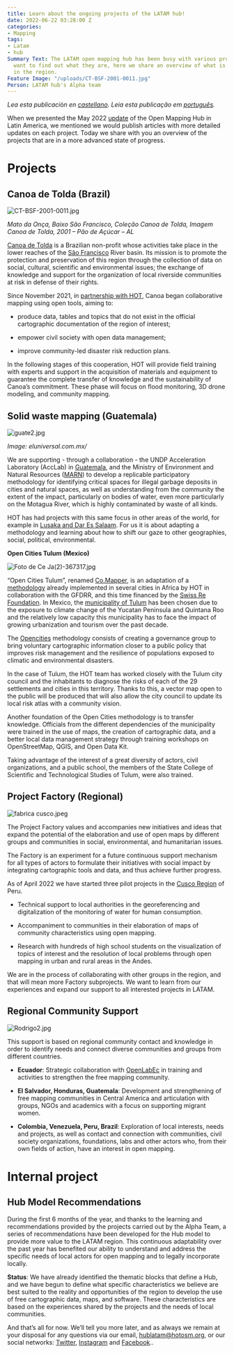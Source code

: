 ```yaml
---
title: Learn about the ongoing projects of the LATAM hub!
date: 2022-06-22 03:28:00 Z
categories:
- Mapping
tags:
- Latam
- hub
Summary Text: The LATAM open mapping hub has been busy with various projects, if you
  want to find out what they are, here we share an overview of what is being done
  in the region.
Feature Image: "/uploads/CT-BSF-2001-0011.jpg"
Person: LATAM hub's Alpha team
---
```


*Lea esta publicaci*ó*n en [castellano](https://www.hotosm.org/updates/conoce-los-proyectos-en-curso-del-hub-latam/). Leia esta publicação em [português](https://www.hotosm.org/updates/conheca-os-projetos-em-andamento-do-hub-latam/).*

When we presented the May 2022 [update](https://www.hotosm.org/updates/open-mapping-hub-in-latam-may-2022-update/) of the Open Mapping Hub in Latin America, we mentioned we would publish articles with more detailed updates on each project. Today we share with you an overview of the projects that are in a more advanced state of progress.

# Projects

## Canoa de Tolda (Brazil)

![CT-BSF-2001-0011.jpg](/uploads/CT-BSF-2001-0011.jpg)

*Mato da Onça, Baixo São Francisco, Coleção Canoa de Tolda, Imagem Canoa de Tolda, 2001 – Pão de Açúcar – AL*

[Canoa de Tolda](https://canoadetolda.org.br/) is a Brazilian non-profit whose activities take place in the lower reaches of the [São Francisco](https://en.wikipedia.org/wiki/S%C3%A3o_Francisco_River) River basin. Its mission is to promote the protection and preservation of this region through the collection of data on social, cultural, scientific and environmental issues; the exchange of knowledge and support for the organization of local riverside communities at risk in defense of their rights.

Since November 2021, in [partnership with HOT](https://infosaofrancisco.canoadetolda.org.br/noticias/geotecnologias/canoa-de-tolda-se-une-ao-hot-e-planeja-mapeamentos-da-bacia-do-rio-sao-francisco/), Canoa began collaborative mapping using open tools, aiming to:

* produce data, tables and topics that do not exist in the official cartographic documentation of the region of interest;

* empower civil society with open data management;

* improve community-led disaster risk reduction plans.

In the following stages of this cooperation, HOT will provide field training with experts and support in the acquisition of materials and equipment to guarantee the complete transfer of knowledge and the sustainability of Canoa’s commitment. These phase will focus on flood monitoring, 3D drone modeling, and community mapping.

## Solid waste mapping (Guatemala)

![guate2.jpg](/uploads/guate2.jpg)

*Image: eluniversal.com.mx/*

We are supporting - through a collaboration - the UNDP Acceleration Laboratory (AccLab) in [Guatemala](https://www.undp.org/es/guatemala), and the Ministry of Environment and Natural Resources ([MARN](https://www.marn.gob.gt/)) to develop a replicable participatory methodology for identifying critical spaces for illegal garbage deposits in cities and natural spaces, as well as understanding from the community the extent of the impact, particularly on bodies of water, even more particularly on the Motagua River, which is highly contaminated by waste of all kinds.

HOT has had projects with this same focus in other areas of the world, for example in [Lusaka and Dar Es Salaam](https://www.hotosm.org/updates/using-open-source-tools-to-solve-routing-issues-for-solid-waste-collection-in-dar-es-salaam/). For us it is about adapting a methodology and learning about how to shift our gaze to other geographies, social, political, environmental.

**Open Cities Tulum (Mexico)**

![Foto de Ce Ja(2)-367317.jpg](/uploads/Foto%20de%20Ce%20Ja(2)-367317.jpg)

“Open Cities Tulum”, renamed [Co.Mapper](https://comapper.org/), is an adaptation of a [methodology](https://opendri.org/wp-content/uploads/2020/10/Open-Cities-Africa-Final-Report.pdf) already implemented in several cities in Africa by HOT in collaboration with the GFDRR, and this time financed by the [Swiss Re Foundation](https://www.swissrefoundation.org/). In Mexico, the [municipality of Tulum](https://en.wikipedia.org/wiki/Tulum_Municipality) has been chosen due to the exposure to climate change of the Yucatan Peninsula and Quintana Roo and the relatively low capacity this municipality has to face the impact of growing urbanization and tourism over the past decade.

The [Opencities](https://opencitiesproject.org/) methodology consists of creating a governance group to bring voluntary cartographic information closer to a public policy that improves risk management and the resilience of populations exposed to climatic and environmental disasters.

In the case of Tulum, the HOT team has worked closely with the Tulum city council and the inhabitants to diagnose the risks of each of the 29 settlements and cities in this territory. Thanks to this, a vector map open to the public will be produced that will also allow the city council to update its local risk atlas with a community vision.

Another foundation of the Open Cities methodology is to transfer knowledge. Officials from the different dependencies of the municipality were trained in the use of maps, the creation of cartographic data, and a better local data management strategy through training workshops on OpenStreetMap, QGIS, and Open Data Kit.

Taking advantage of the interest of a great diversity of actors, civil organizations, and a public school, the members of the State College of Scientific and Technological Studies of Tulum, were also trained.

## Project Factory (Regional)

![fabrica cusco.jpeg](/uploads/fabrica%20cusco.jpeg)

The Project Factory values ​​and accompanies new initiatives and ideas that expand the potential of the elaboration and use of open maps by different groups and communities in social, environmental, and humanitarian issues.

The Factory is an experiment for a future continuous support mechanism for all types of actors to formulate their initiatives with social impact by integrating cartographic tools and data, and thus achieve further progress.

As of April 2022 we have started three pilot projects in the [Cusco Region](https://en.wikipedia.org/wiki/Department_of_Cuzco) of Peru.

* Technical support to local authorities in the georeferencing and digitalization of the monitoring of water for human consumption.

* Accompaniment to communities in their elaboration of maps of community characteristics using open mapping.

* Research with hundreds of high school students on the visualization of topics of interest and the resolution of local problems through open mapping in urban and rural areas in the Andes.

We are in the process of collaborating with other groups in the region, and that will mean more Factory subprojects. We want to learn from our experiences and expand our support to all interested projects in LATAM.

## Regional Community Support

![Rodrigo2.jpg](/uploads/Rodrigo2.jpg)

This support is based on regional community contact and knowledge in order to identify needs and connect diverse communities and groups from different countries.

* **Ecuador**: Strategic collaboration with [OpenLabEc](https://openlab.ec/) in training and activities to strengthen the free mapping community.

* **El Salvador, Honduras, Guatemala**: Development and strengthening of free mapping communities in Central America and articulation with groups, NGOs and academics with a focus on supporting migrant women.

* **Colombia, Venezuela, Peru, Brazil**: Exploration of local interests, needs and projects, as well as contact and connection with communities, civil society organizations, foundations, labs and other actors who, from their own fields of action, have an interest in open mapping.

# Internal project

## Hub Model Recommendations

During the first 6 months of the year, and thanks to the learning and recommendations provided by the projects carried out by the Alpha Team, a series of recommendations have been developed for the Hub model to provide more value to the LATAM region. This continuous adaptability over the past year has benefited our ability to understand and address the specific needs of local actors for open mapping and to legally incorporate locally.

**Status**: We have already identified the thematic blocks that define a Hub, and we have begun to define what specific characteristics we believe are best suited to the reality and opportunities of the region to develop the use of free cartographic data, maps, and software. These characteristics are based on the experiences shared by the projects and the needs of local communities.

And that’s all for now. We’ll tell you more later, and as always we remain at your disposal for any questions via our email,  [hublatam@hotosm.org](mailto:hublatam@hotosm.org),  or our social networks: [Twitter](https://twitter.com/mapeoabierto_la), [Instagram](https://www.instagram.com/mapeoabierto_la/) and [Facebook](https://www.facebook.com/Mapeo-abierto-Am%C3%A9rica-Latina-102804808622456/)..